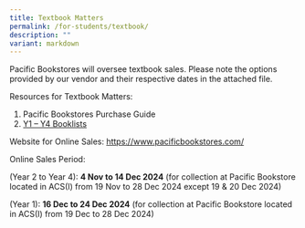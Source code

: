 ```yaml
---
title: Textbook Matters
permalink: /for-students/textbook/
description: ""
variant: markdown
---
```

<p>Pacific Bookstores will oversee textbook sales.&nbsp;Please note the options provided by our vendor and their respective dates in the attached file.</p>
<p>Resources for Textbook Matters:</p>
<ol>
<li>Pacific Bookstores Purchase Guide</li>
<li><a href="/files/Booklists_2025.pdf">Y1 – Y4 Booklists</a></li>
</ol>
<p>Website for Online Sales:&nbsp;<a data-linkindex="0" data-auth="NotApplicable" href="https://www.pacificbookstores.com/">https://www.pacificbookstores.com/</a></p>
<p>Online Sales Period:</p>
<p>(Year 2 to Year 4):&nbsp;<strong>4 Nov to 14 Dec 2024</strong>&nbsp;(for collection at Pacific Bookstore located in ACS(I) from 19 Nov to 28 Dec 2024 except 19 &amp; 20 Dec 2024)</p>
<p>(Year 1):&nbsp;<strong>16 Dec to 24 Dec 2024</strong>&nbsp;(for collection at Pacific Bookstore located in ACS(I) from 19 Dec to 28 Dec 2024)</p>
<p>&nbsp;</p>